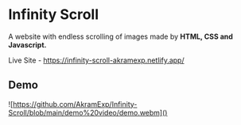 
# Infinity Scroll

A website with endless scrolling of images made by **HTML, CSS and Javascript.**

Live Site - https://infinity-scroll-akramexp.netlify.app/



## Demo

![https://github.com/AkramExp/Infinity-Scroll/blob/main/demo%20video/demo.webm]()

